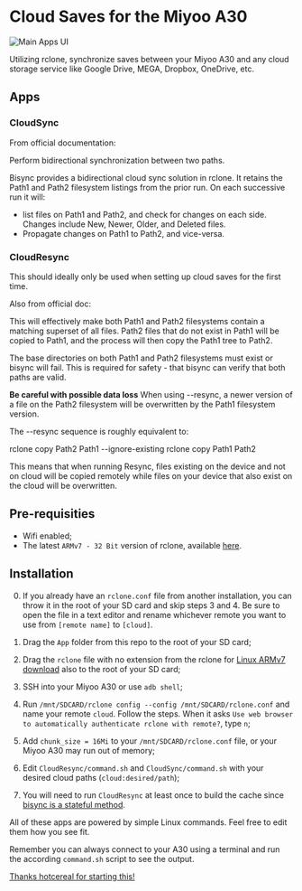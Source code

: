 # Cloud Saves for the Miyoo A30

![Main Apps UI](https://github.com/user-attachments/assets/46753b86-4274-495b-a9aa-b8b6414dd07f?raw=true)

Utilizing rclone, synchronize saves between your Miyoo A30 and any cloud storage service like Google Drive, MEGA, Dropbox, OneDrive, etc.

## Apps

### CloudSync
From official documentation:

Perform bidirectional synchronization between two paths.

Bisync provides a bidirectional cloud sync solution in rclone. It retains the Path1 and Path2 filesystem listings from the prior run. On each successive run it will:

- list files on Path1 and Path2, and check for changes on each side. Changes include New, Newer, Older, and Deleted files.
- Propagate changes on Path1 to Path2, and vice-versa.

### CloudResync
This should ideally only be used when setting up cloud saves for the first time.

Also from official doc:

This will effectively make both Path1 and Path2 filesystems contain a matching superset of all files. Path2 files that do not exist in Path1 will be copied to Path1, and the process will then copy the Path1 tree to Path2.

The base directories on both Path1 and Path2 filesystems must exist or bisync will fail. This is required for safety - that bisync can verify that both paths are valid.

**Be careful with possible data loss**
When using --resync, a newer version of a file on the Path2 filesystem will be overwritten by the Path1 filesystem version.

The --resync sequence is roughly equivalent to:

rclone copy Path2 Path1 --ignore-existing
rclone copy Path1 Path2

This means that when running Resync, files existing on the device and not on cloud will be copied remotely while files on your device that also exist on the cloud will be overwritten.


## Pre-requisities
- Wifi enabled;
- The latest `ARMv7 - 32 Bit` version of rclone, available [here](https://downloads.rclone.org/v1.67.0/rclone-v1.67.0-linux-arm-v7.zip).

## Installation

0. If you already have an `rclone.conf` file from another installation, you can throw it in the root of your SD card and skip steps 3 and 4. Be sure to open the file in a text editor and rename whichever remote you want to use from `[remote name]` to `[cloud]`.

1. Drag the `App` folder from this repo to the root of your SD card;
2. Drag the `rclone` file with no extension from the rclone for [Linux ARMv7 download](https://downloads.rclone.org/v1.67.0/rclone-v1.67.0-linux-arm-v7.zip) also to the root of your SD card;
3. SSH into your Miyoo A30 or use `adb shell`;
4. Run `/mnt/SDCARD/rclone config --config /mnt/SDCARD/rclone.conf` and name your remote `cloud`. Follow the steps. When it asks `Use web browser to automatically authenticate rclone with remote?`, type `n`;
5. Add `chunk_size = 16Mi` to your `/mnt/SDCARD/rclone.conf` file, or your Miyoo A30 may run out of memory;
6. Edit `CloudResync/command.sh` and `CloudSync/command.sh` with your desired cloud paths (`cloud:desired/path`);
7. You will need to run `CloudResync` at least once to build the cache since [bisync is a stateful method](https://rclone.org/bisync/).


All of these apps are powered by simple Linux commands. Feel free to edit them how you see fit. 

Remember you can always connect to your A30 using a terminal and run the according `command.sh` script to see the output.

[Thanks hotcereal for starting this!](https://github.com/hotcereal/cloud-saves-miyoo-mini-plus)